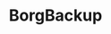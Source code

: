 ---
git: https://github.com/borgbackup/borg
logohandle: borgbackup
sort: borgbackup
title: BorgBackup
website: https://www.borgbackup.org/
---